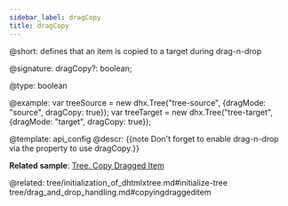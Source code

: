 ```yaml
---
sidebar_label: dragCopy
title: dragCopy
---          
```


@short: defines that an item is copied to a target during drag-n-drop

@signature: dragCopy?: boolean;

@type: boolean

@example: 
var treeSource = new dhx.Tree("tree-source", {dragMode: "source", dragCopy: true});
var treeTarget = new dhx.Tree("tree-target", {dragMode: "target", dragCopy: true});

@template:	api_config
@descr: 
{{note Don't forget to enable drag-n-drop via the [](tree/api/tree_dragmode_config.md) property to use dragCopy.}}


**Related sample**: [Tree. Copy Dragged Item](https://snippet.dhtmlx.com/xm0lxbpj)

@related: tree/initialization_of_dhtmlxtree.md#initialize-tree
tree/drag_and_drop_handling.md#copyingdraggeditem
